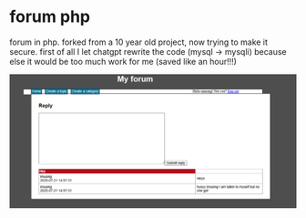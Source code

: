 # forum php

forum in php. forked from a 10 year old project, now trying to make it secure. first of all I let chatgpt rewrite the code (mysql -> mysqli)
because else it would be too much work for me (saved like an hour!!!)

![The forum](image.png)

